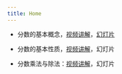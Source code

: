 ```yaml
---
title: Home
---
```


- 分数的基本概念，[视频讲解](https://www.bilibili.com/video/BV1St41127be/)，[幻灯片](/slides/fraction-01.html)

- 分数的基本性质，[视频讲解](https://www.bilibili.com/video/BV1St411274b)，幻灯片

- 分数乘法与除法：[视频讲解](https://www.bilibili.com/video/BV1ot41127M2/)，幻灯片